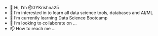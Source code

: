 - 👋 Hi, I’m @GYKrishna25
- 👀 I’m interested in to learn all data science tools, databases and  AI/ML
- 🌱 I’m currently learning  Data Science Bootcamp
- 💞️ I’m looking to collaborate on ...
- 📫 How to reach me ...

<!---
GYKrishna25/GYKrishna25 is a ✨ special ✨ repository because its `README.md` (this file) appears on your GitHub profile.
You can click the Preview link to take a look at your changes.
--->
